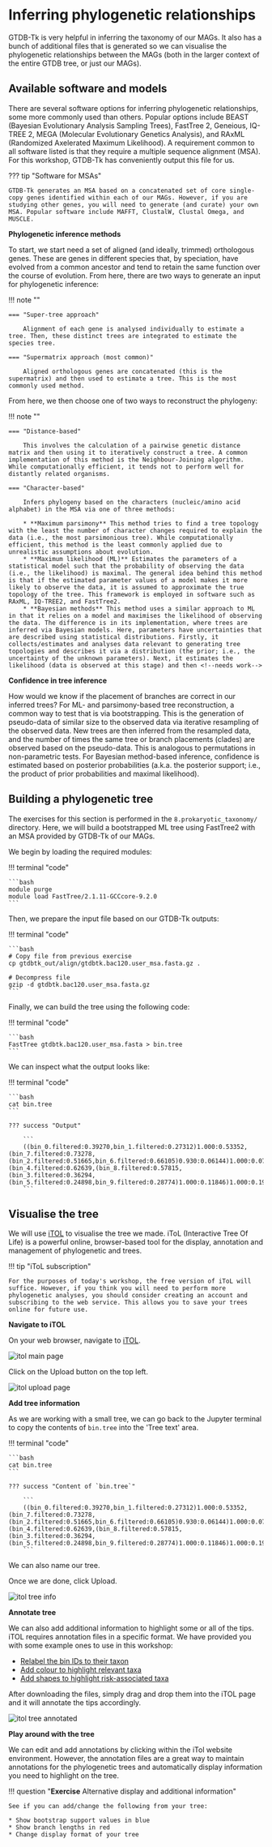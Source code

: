 # Inferring phylogenetic relationships

GTDB-Tk is very helpful in inferring the taxonomy of our MAGs. It also has a bunch of additional files that is generated so we can visualise the phylogenetic relationships between the MAGs (both in the larger context of the entire GTDB tree, or just our MAGs). 

## Available software and models

There are several software options for inferring phylogenetic relationships, some more commonly used than others. Popular options include BEAST (Bayesian Evolutionary Analysis Sampling Trees), FastTree 2, Geneious, IQ-TREE 2, MEGA (Molecular Evolutionary Genetics Analysis), and RAxML (Randomized Axelerated Maximum Likelihood). A requirement common to all software listed is that they require a multiple sequence alignment (MSA). For this workshop, GTDB-Tk has conveniently output this file for us.

??? tip "Software for MSAs"

    GTDB-Tk generates an MSA based on a concatenated set of core single-copy genes identified within each of our MAGs. However, if you are studying other genes, you will need to generate (and curate) your own MSA. Popular software include MAFFT, ClustalW, Clustal Omega, and MUSCLE. 

**Phylogenetic inference methods** 

To start, we start need a set of aligned (and ideally, trimmed) orthologous genes. These are genes in different species that, by speciation, have evolved from a common ancestor and tend to retain the same function over the course of evolution. From here, there are two ways to generate an input for phylogenetic inference:

!!! note ""

    === "Super-tree approach"

        Alignment of each gene is analysed individually to estimate a tree. Then, these distinct trees are integrated to estimate the species tree.

    === "Supermatrix approach (most common)"

        Aligned orthologous genes are concatenated (this is the supermatrix) and then used to estimate a tree. This is the most commonly used method.

From here, we then choose one of two ways to reconstruct the phylogeny:

!!! note ""

    === "Distance-based"

        This involves the calculation of a pairwise genetic distance matrix and then using it to iteratively construct a tree. A common implementation of this method is the Neighbour-Joining algorithm. While computationally efficient, it tends not to perform well for distantly related organisms.

    === "Character-based"

        Infers phylogeny based on the characters (nucleic/amino acid alphabet) in the MSA via one of three methods:

        * **Maximum parsimony** This method tries to find a tree topology with the least the number of character changes required to explain the data (i.e., the most parsimonious tree). While computationally efficient, this method is the least commonly applied due to unrealistic assumptions about evolution.
        * **Maximum likelihood (ML)** Estimates the parameters of a statistical model such that the probability of observing the data (i.e., the likelihood) is maximal. The general idea behind this method is that if the estimated parameter values of a model makes it more likely to observe the data, it is assumed to approximate the true topology of the tree. This framework is employed in software such as RAxML, IQ-TREE2, and FastTree2.
        * **Bayesian methods** This method uses a similar approach to ML in that it relies on a model and maximises the likelihood of observing the data. The difference is in its implementation, where trees are inferred via Bayesian models. Here, parameters have uncertainties that are described using statistical distributions. Firstly, it collects/estimates and analyses data relevant to generating tree topologies and describes it via a distribution (the prior; i.e., the uncertainty of the unknown parameters). Next, it estimates the likelihood (data is observed at this stage) and then <!--needs work--> 

<!--
Given a set of aligned and trimmed orthologous genes (genes in different species that evolved from a common ancestral gene by speciation, and in general orthologs retain the same function during the course of evolution), there are different methods for obtaining a species tree:

1. Each gene alignment can be individually analysed to generate a tree estimate, and subsequently, these distinct trees can be combined to form an estimation of the species tree. This method is referred to as the super-tree approach. 
2. The aligned genes can be concatenated into a supermatrix, which is then examined to generate an overall approximation of the species tree (supermatrix method).
3. Distance methods involve calculating a genetic distance between every pair of species (based on a comparison of their aligned sequences) and using the resulting distance matrix iteratively to construct a tree. Most commonly used: The neighbour joining (NJ) algorithm.

Character-based phylogenetic inference methods:
1 - Maximum parsimony method: Calculates the minimum number of nucleotide or amino acid changes that are required to explain the data using each possible tree topology. The tree arrangement with the fewest changes is referred to as the most parsimonious tree.
2 - Maximum likelihood (ML): A parameter value that makes the observed data seem very likely is expected to be closer to the truth than a value that makes the data seem almost impossible. For each tree topol- ogy, the substitution parameters and branch lengths are optimized to maximize the likelihood and the tree topology that achieves the highest likelihood is the ML tree.
3 - Bayesian method: Relies on an explicitly stated model and on the likelihood function. It differs from ML in that it uses statistical distributions to quan- tify uncertainties in the parameters.
-->

**Confidence in tree inference**

How would we know if the placement of branches are correct in our inferred trees? For ML- and parsimony-based tree reconstruction, a common way to test that is via bootstrapping. This is the generation of pseudo-data of similar size to the observed data via iterative resampling of the observed data. New trees are then inferred from the resampled data, and the number of times the same tree or branch placements (clades) are observed based on the pseudo-data. This is analogous to permutations in non-parametric tests. For Bayesian method-based inference, confidence is estimated based on posterior probabilities (a.k.a. the posterior support; i.e., the product of prior probabilities and maximal likelihood).

<!--
Measure of confidence: The most commonly used method for this purpose is bootstrapping. The bootstrap is often used to attach support values for the clades. The bootstrap is applied to assess confidence in estimated trees for the distance, parsimony and ML methods. In analyses of phylogenomic datasets, a common observation is that bootstrap and posterior support values are very high (near 100%) whether the relationships are correct or not.

- Tree file formats

Example of phylogenetic tree file formats: Newick, Nexus, PhyloXML, NeXML and Phylip.

## Inspect the MSA (optional) 
-->

## Building a phylogenetic tree

The exercises for this section is performed in the `8.prokaryotic_taxonomy/` directory. Here, we will build a bootstrapped ML tree using FastTree2 with an MSA provided by GTDB-Tk of our MAGs.

We begin by loading the required modules:

!!! terminal "code"

    ```bash
    module purge
    module load FastTree/2.1.11-GCCcore-9.2.0
    ```

Then, we prepare the input file based on our GTDB-Tk outputs:

!!! terminal "code"

    ```bash
    # Copy file from previous exercise
    cp gtdbtk_out/align/gtdbtk.bac120.user_msa.fasta.gz .

    # Decompress file
    gzip -d gtdbtk.bac120.user_msa.fasta.gz
    ```

Finally, we can build the tree using the following code:

!!! terminal "code"

    ```bash
    FastTree gtdbtk.bac120.user_msa.fasta > bin.tree
    ```

We can inspect what the output looks like:

!!! terminal "code"

    ```bash
    cat bin.tree
    ```

    ??? success "Output"

        ```
        ((bin_0.filtered:0.39270,bin_1.filtered:0.27312)1.000:0.53352,(bin_7.filtered:0.73278,(bin_2.filtered:0.51665,bin_6.filtered:0.66105)0.930:0.06144)1.000:0.07298,(bin_4.filtered:0.62639,(bin_8.filtered:0.57815,(bin_3.filtered:0.36294,(bin_5.filtered:0.24898,bin_9.filtered:0.28774)1.000:0.11846)1.000:0.19589)1.000:0.07212)0.970:0.05113);
        ```

## Visualise the tree

We will use [iTOL](https://itol.embl.de/) to visualise the tree we made. iToL (Interactive Tree Of Life) is a powerful online, browser-based tool for the display, annotation and management of phylogenetic and trees. 

!!! tip "iToL subscription"

    For the purposes of today's workshop, the free version of iToL will suffice. However, if you think you will need to perform more phylogenetic analyses, you should consider creating an account and subscribing to the web service. This allows you to save your trees online for future use.
 
**Navigate to iTOL**

On your web browser, navigate to [iTOL](https://itol.embl.de/).

![itol main page](../figures/day3_iToLMainPage.PNG)

Click on the Upload button on the top left.

![itol upload page](../figures/day3_iToLUpload.PNG)

**Add tree information**

As we are working with a small tree, we can go back to the Jupyter terminal to copy the contents of `bin.tree` into the 'Tree text' area.

!!! terminal "code"

    ```bash
    cat bin.tree
    ```

    ??? success "Content of `bin.tree`"

        ```
        ((bin_0.filtered:0.39270,bin_1.filtered:0.27312)1.000:0.53352,(bin_7.filtered:0.73278,(bin_2.filtered:0.51665,bin_6.filtered:0.66105)0.930:0.06144)1.000:0.07298,(bin_4.filtered:0.62639,(bin_8.filtered:0.57815,(bin_3.filtered:0.36294,(bin_5.filtered:0.24898,bin_9.filtered:0.28774)1.000:0.11846)1.000:0.19589)1.000:0.07212)0.970:0.05113);
        ```

We can also name our tree.

Once we are done, click Upload.

![itol tree info](../figures/day3_iToLTreeInfo.PNG)

**Annotate tree**

We can also add additional information to highlight some or all of the tips. iTOL requires annotation files in a specific format. We have provided you with some example ones to use in this workshop:

- [Relabel the bin IDs to their taxon](../resources/Relabelling.txt)
- [Add colour to highlight relevant taxa](../resources/Color.txt)
- [Add shapes to highlight risk-associated taxa](../resources/Risks.txt)

After downloading the files, simply drag and drop them into the iTOL page and it will annotate the tips accordingly.

![itol tree annotated](../figures/day3_iToLTreeAnnotation.PNG)

**Play around with the tree**

We can edit and add annotations by clicking within the iTol website environment. However, the annotation files are a great way to maintain annotations for the phylogenetic trees and automatically display information you need to highlight on the tree.

!!! question "**Exercise** Alternative display and additional information"

    See if you can add/change the following from your tree:

    * Show bootstrap support values in blue
    * Show branch lengths in red
    * Change display format of your tree

